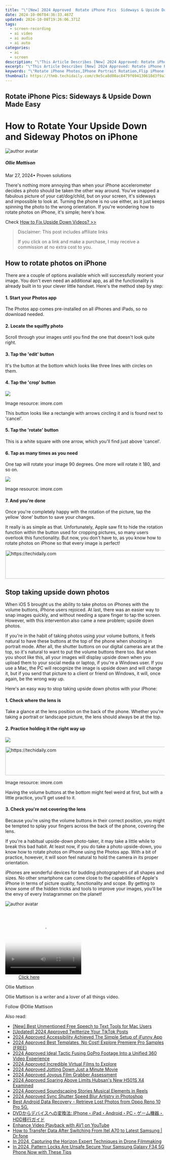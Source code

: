 ```yaml
---
title: "\"[New] 2024 Approved  Rotate iPhone Pics  Sideways & Upside Down Made Easy\""
date: 2024-10-06T04:36:33.467Z
updated: 2024-10-08T19:26:06.371Z
tags: 
  - screen-recording
  - ai video
  - ai audio
  - ai auto
categories: 
  - ai
  - screen
description: "\"This Article Describes [New] 2024 Approved: Rotate iPhone Pics: Sideways & Upside Down Made Easy\""
excerpt: "\"This Article Describes [New] 2024 Approved: Rotate iPhone Pics: Sideways & Upside Down Made Easy\""
keywords: "\"Rotate iPhone Photos,IPhone Portrait Rotation,Flip iPhone Images,Upside-Down iPhone Pics,Sideways iPhone Screenshots,Easy iPhone Image Rotation,IPhone Picture Inversion\""
thumbnail: https://thmb.techidaily.com/c9e5ca8d00ac8479f694130618d3f9a3080c0193f44d3a38cfaa7537d0961fac.png
---
```


## Rotate iPhone Pics: Sideways & Upside Down Made Easy

# How to Rotate Your Upside Down and Sideway Photos on iPhone

![author avatar](https://images.wondershare.com/filmora/article-images/ollie-mattison.jpg)

##### Ollie Mattison

 Mar 27, 2024• Proven solutions

 There's nothing more annoying than when your iPhone accelerometer decides a photo should be taken the other way around. You've snapped a fabulous picture of your cat/dog/child, but on your screen, it's sideways and impossible to look at. Turning the phone is no use either, as it just keeps spinning the photo to the wrong orientation. If you're wondering how to rotate photos on iPhone, it's simple; here's how.

 Check [How to Fix Upside Down Videos? >>](https://tools.techidaily.com/wondershare/filmora/download/)

>  Disclaimer: This post includes affiliate links
>
>  If you click on a link and make a purchase, I may receive a commission at no extra cost to you.
>

## How to rotate photos on iPhone

 There are a couple of options available which will successfully reorient your image. You don't even need an additional app, as all the functionality is already built in to your clever little handset. Here's the method step by step:

#### 1\. Start your Photos app

 The Photos app comes pre-installed on all iPhones and iPads, so no download needed.

#### 2\. Locate the squiffy photo

 Scroll through your images until you find the one that doesn't look quite right.

#### 3\. Tap the 'edit' button

 It's the button at the bottom which looks like three lines with circles on them.

#### 4\. Tap the 'crop' button

![](https://images.wondershare.com/filmora/article-images/rotate-iphone-photos.jpg)

 Image resource: imore.com

 This button looks like a rectangle with arrows circling it and is found next to 'cancel'.

#### 5\. Tap the 'rotate' button

 This is a white square with one arrow, which you'll find just above 'cancel'.

#### 6\. Tap as many times as you need

 One tap will rotate your image 90 degrees. One more will rotate it 180, and so on.

![](https://images.wondershare.com/filmora/article-images/rotate-iphone-photos-2.jpg)

 Image resource: imore.com

#### 7\. And you're done

 Once you're completely happy with the rotation of the picture, tap the yellow 'done' button to save your changes.

 It really is as simple as that. Unfortunately, Apple saw fit to hide the rotation function within the button used for cropping pictures, so many users overlook this functionality. But now, you don't have to, as you know how to rotate photos on iPhone so that every image is perfect!

<!-- affiliate ads begin -->
<a href="https://aligracehair.sjv.io/c/5597632/1884002/19272" target="_top" id="1884002">
  <img src="//a.impactradius-go.com/display-ad/19272-1884002" border="0" alt="https://techidaily.com" width="728" height="90"/>
</a>
<img height="0" width="0" src="https://aligracehair.sjv.io/i/5597632/1884002/19272" style="position:absolute;visibility:hidden;" border="0" />
<!-- affiliate ads end -->

## Stop taking upside down photos

 When iOS 5 brought us the ability to take photos on iPhones with the volume buttons, iPhone users rejoiced. At last, there was an easier way to snap images quickly, and without needing a spare finger to tap the screen. However, with this intervention also came a new problem; upside down photos.

 If you're in the habit of taking photos using your volume buttons, it feels natural to have these buttons at the top of the phone when shooting in portrait mode. After all, the shutter buttons on our digital cameras are at the top, so it's natural to want to put the volume buttons there too. But when you shoot like this, all your images will display upside down when you upload them to your social media or laptop, if you're a Windows user. If you use a Mac, the PC will recognize the image is upside down and will change it, but if you send that picture to a client or friend on Windows, it will, once again, be the wrong way up.

 Here's an easy way to stop taking upside down photos with your iPhone:

#### 1\. Check where the lens is

 Take a glance at the lens position on the back of the phone. Whether you're taking a portrait or landscape picture, the lens should always be at the top.

#### 2\. Practice holding it the right way up

![](https://images.wondershare.com/filmora/article-images/rotate-iphone-photos-3.jpg)

<!-- affiliate ads begin -->
<a href="https://appsumo.8odi.net/c/5597632/2037346/7443" target="_top" id="2037346">
  <img src="//a.impactradius-go.com/display-ad/7443-2037346" border="0" alt="https://techidaily.com" width="728" height="90"/>
</a>
<img height="0" width="0" src="https://appsumo.8odi.net/i/5597632/2037346/7443" style="position:absolute;visibility:hidden;" border="0" />
<!-- affiliate ads end -->

 Image resource: imore.com

 Having the volume buttons at the bottom might feel weird at first, but with a little practice, you'll get used to it.

#### 3\. Check you're not covering the lens

 Because you're using the volume buttons in their correct position, you might be tempted to splay your fingers across the back of the phone, covering the lens.

 If you're a habitual upside-down photo-taker, it may take a little while to break this bad habit. At least now, if you do take a photo upside-down, you know how to rotate photos on iPhone using the Photos app. With a bit of practice, however, it will soon feel natural to hold the camera in its proper orientation.

 iPhones are wonderful devices for budding photographers of all shapes and sizes. No other smartphone can come close to the capabilities of Apple's iPhone in terms of picture quality, functionality and scope. By getting to know some of the hidden tricks and tools to improve your images, you'll be the envy of every Instagrammer on the planet!

![author avatar](https://images.wondershare.com/filmora/article-images/ollie-mattison.jpg)

<!-- affiliate ads begin -->
<span id="1304647">
					<video width="240" height="200" style="cursor:pointer"
           poster="//a.impactradius-go.com/display-clicktoplayimage/1304647.png"
           onclick="if(!this.playClicked){this.play();this.setAttribute('controls',true);this.playClicked=true;}">
	   <source src="//a.impactradius-go.com/display-ad/15852-1304647">
	   <img src="//a.impactradius-go.com/display-clicktoplayimage/1304647.png" style="border: none; height: 100%; width: 100%; object-fit: contain">
	</video>
	<div style="width:150px;text-align:center"><a href="javascript:window.open(decodeURIComponent('https%3A%2F%2Fthefitville.pxf.io%2Fc%2F5597632%2F1304647%2F15852'), '_blank');void(0);">Click here</a></div>
</span>
<img height="0" width="0" src="https://imp.pxf.io/i/5597632/1304647/15852" style="position:absolute;visibility:hidden;" border="0" />
<!-- affiliate ads end -->

Ollie Mattison

Ollie Mattison is a writer and a lover of all things video.

Follow @Ollie Mattison


<ins class="adsbygoogle"
     style="display:block"
     data-ad-format="autorelaxed"
     data-ad-client="ca-pub-7571918770474297"
     data-ad-slot="1223367746"></ins>



<ins class="adsbygoogle"
     style="display:block"
     data-ad-client="ca-pub-7571918770474297"
     data-ad-slot="8358498916"
     data-ad-format="auto"
     data-full-width-responsive="true"></ins>


<span class="atpl-alsoreadstyle">Also read:</span>
<div><ul>
<li><a href="https://extra-lessons.techidaily.com/new-best-unmentioned-free-speech-to-text-tools-for-mac-users/"><u>[New] Best Unmentioned Free Speech to Text Tools for Mac Users</u></a></li>
<li><a href="https://twitter-videos.techidaily.com/updated-2024-approved-twitterize-your-tiktok-posts/"><u>[Updated] 2024 Approved Twitterize Your TikTok Posts</u></a></li>
<li><a href="https://fox-cloud.techidaily.com/2024-approved-accessibility-achieved-the-simple-setup-of-ifunny-app/"><u>2024 Approved Accessibility Achieved The Simple Setup of iFunny App</u></a></li>
<li><a href="https://fox-cloud.techidaily.com/2024-approved-best-templates-no-cost-explore-premiere-pro-samples-free/"><u>2024 Approved Best Templates, No Cost! Explore Premiere Pro Samples (FREE)</u></a></li>
<li><a href="https://fox-cloud.techidaily.com/2024-approved-ideal-tactic-fusing-gopro-footage-into-a-unified-360-video-experience/"><u>2024 Approved Ideal Tactic Fusing GoPro Footage Into a Unified 360 Video Experience</u></a></li>
<li><a href="https://fox-cloud.techidaily.com/2024-approved-incredible-virtual-films-to-explore/"><u>2024 Approved Incredible Virtual Films to Explore</u></a></li>
<li><a href="https://fox-cloud.techidaily.com/2024-approved-jotting-down-just-a-minute-movie/"><u>2024 Approved Jotting Down Just a Minute Movie</u></a></li>
<li><a href="https://fox-cloud.techidaily.com/2024-approved-joyous-film-grabber-assessment/"><u>2024 Approved Joyous Film Grabber Assessment</u></a></li>
<li><a href="https://fox-cloud.techidaily.com/2024-approved-soaring-above-limits-hubsans-new-h501s-x4-examined/"><u>2024 Approved Soaring Above Limits Hubsan's New H501S X4 Examined</u></a></li>
<li><a href="https://instagram-videos.techidaily.com/2024-approved-soundscaping-stories-musical-elements-in-reels/"><u>2024 Approved Soundscaping Stories Musical Elements in Reels</u></a></li>
<li><a href="https://fox-cloud.techidaily.com/2024-approved-sync-shutter-speed-blur-artistry-in-photoshop/"><u>2024 Approved Sync Shutter Speed Blur Artistry in Photoshop</u></a></li>
<li><a href="https://phone-solutions.techidaily.com/best-android-data-recovery-retrieve-lost-photos-from-oppo-reno-10-pro-5g-by-fonelab-android-recover-photos/"><u>Best Android Data Recovery - Retrieve Lost Photos from Oppo Reno 10 Pro 5G.</u></a></li>
<li><a href="https://eaxpv-info.techidaily.com/dvd-iphoneipadandroidpchdd/"><u>DVDからデバイスへの変換法: IPhone・iPad・Android・PC・ゲーム機器・HDD移行ガイド</u></a></li>
<li><a href="https://youtube-sure.techidaily.com/ce-video-playback-with-av1-on-youtube/"><u>Enhance Video Playback with AV1 on YouTube</u></a></li>
<li><a href="https://android-transfer.techidaily.com/how-to-transfer-data-after-switching-from-itel-a70-to-latest-samsung-drfone-by-drfone-transfer-from-android-transfer-from-android/"><u>How to Transfer Data After Switching From Itel A70 to Latest Samsung | Dr.fone</u></a></li>
<li><a href="https://article-helps.techidaily.com/in-2024-capturing-the-horizon-expert-techniques-in-drone-filmmaking/"><u>In 2024, Capturing the Horizon Expert Techniques in Drone Filmmaking</u></a></li>
<li><a href="https://android-unlock.techidaily.com/in-2024-pattern-locks-are-unsafe-secure-your-samsung-galaxy-f34-5g-phone-now-with-these-tips-by-drfone-android/"><u>In 2024, Pattern Locks Are Unsafe Secure Your Samsung Galaxy F34 5G Phone Now with These Tips</u></a></li>
</ul></div>

